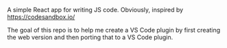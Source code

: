 A simple React app for writing JS code. Obviously, inspired by https://codesandbox.io/

The goal of this repo is to help me create a VS Code plugin by first creating the web version and then porting that to a VS Code plugin. 
